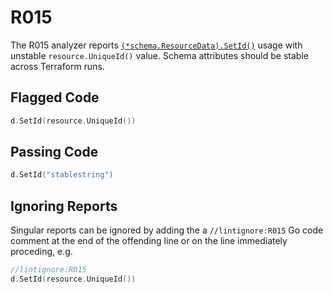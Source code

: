 # R015

The R015 analyzer reports [`(*schema.ResourceData).SetId()`](https://godoc.org/github.com/hashicorp/terraform-plugin-sdk/helper/schema#ResourceData.Set) usage with unstable `resource.UniqueId()` value. Schema attributes should be stable across Terraform runs.

## Flagged Code

```go
d.SetId(resource.UniqueId())
```

## Passing Code

```go
d.SetId("stablestring")
```

## Ignoring Reports

Singular reports can be ignored by adding the a `//lintignore:R015` Go code comment at the end of the offending line or on the line immediately proceding, e.g.

```go
//lintignore:R015
d.SetId(resource.UniqueId())
```
